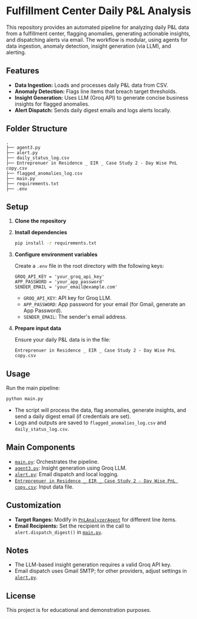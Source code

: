 # Fulfillment Center Daily P&L Analysis

This repository provides an automated pipeline for analyzing daily P&L data from a fulfillment center, flagging anomalies, generating actionable insights, and dispatching alerts via email. The workflow is modular, using agents for data ingestion, anomaly detection, insight generation (via LLM), and alerting.

## Features

- **Data Ingestion:** Loads and processes daily P&L data from CSV.
- **Anomaly Detection:** Flags line items that breach target thresholds.
- **Insight Generation:** Uses LLM (Groq API) to generate concise business insights for flagged anomalies.
- **Alert Dispatch:** Sends daily digest emails and logs alerts locally.

## Folder Structure

```
.
├── agent3.py
├── alert.py
├── daily_status_log.csv
├── Entreprenuer in Residence _ EIR _ Case Study 2 - Day Wise PnL copy.csv
├── flagged_anomalies_log.csv
├── main.py
├── requirements.txt
├── .env
```

## Setup

1. **Clone the repository**

2. **Install dependencies**
   ```sh
   pip install -r requirements.txt
   ```

3. **Configure environment variables**

   Create a `.env` file in the root directory with the following keys:
   ```
   GROQ_API_KEY = 'your_groq_api_key'
   APP_PASSWORD = 'your_app_password'
   SENDER_EMAIL = 'your_email@example.com'
   ```

   - `GROQ_API_KEY`: API key for Groq LLM.
   - `APP_PASSWORD`: App password for your email (for Gmail, generate an App Password).
   - `SENDER_EMAIL`: The sender's email address.

4. **Prepare input data**

   Ensure your daily P&L data is in the file:
   ```
   Entreprenuer in Residence _ EIR _ Case Study 2 - Day Wise PnL copy.csv
   ```

## Usage

Run the main pipeline:
```sh
python main.py
```

- The script will process the data, flag anomalies, generate insights, and send a daily digest email (if credentials are set).
- Logs and outputs are saved to `flagged_anomalies_log.csv` and `daily_status_log.csv`.

## Main Components

- [`main.py`](main.py): Orchestrates the pipeline.
- [`agent3.py`](agent3.py): Insight generation using Groq LLM.
- [`alert.py`](alert.py): Email dispatch and local logging.
- [`Entreprenuer in Residence _ EIR _ Case Study 2 - Day Wise PnL copy.csv`](Entreprenuer%20in%20Residence%20_%20EIR%20_%20Case%20Study%202%20-%20Day%20Wise%20PnL%20copy.csv): Input data file.

## Customization

- **Target Ranges:** Modify in [`PnLAnalyzerAgent`](main.py) for different line items.
- **Email Recipients:** Set the recipient in the call to `alert.dispatch_digest()` in [`main.py`](main.py).

## Notes

- The LLM-based insight generation requires a valid Groq API key.
- Email dispatch uses Gmail SMTP; for other providers, adjust settings in [`alert.py`](alert.py).

## License

This project is for educational and demonstration purposes.
